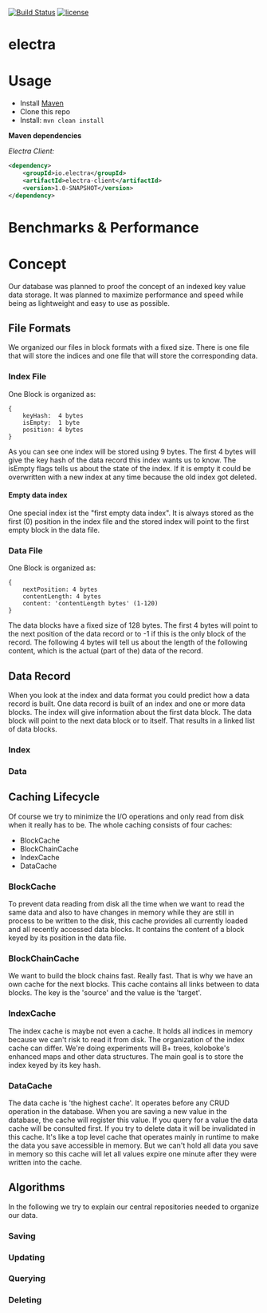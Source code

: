 [![Build Status](https://travis-ci.com/FelixKlauke/electra.svg?token=v7R4FVyUfBVWw8zFwc5F&branch=master)](https://travis-ci.com/FelixKlauke/electra)
[![license](https://img.shields.io/github/license/mashape/apistatus.svg)](https://github.com/FelixKlauke/electra)

# electra

# Usage
- Install [Maven](http://maven.apache.org/download.cgi)
- Clone this repo
- Install: ```mvn clean install```

**Maven dependencies**

_Electra Client:_
```xml
<dependency>
    <groupId>io.electra</groupId>
    <artifactId>electra-client</artifactId>
    <version>1.0-SNAPSHOT</version>
</dependency>
```

# Benchmarks & Performance

# Concept
Our database was planned to proof the concept of an indexed key value data storage. It was planned to
maximize performance and speed while being as lightweight and easy to use as possible.

## File Formats
We organized our files in block formats with a fixed size. There is one file that will store the indices and one
file that will store the corresponding data.

### Index File
One Block is organized as:
```
{
    keyHash:  4 bytes
    isEmpty:  1 byte
    position: 4 bytes
}
```

As you can see one index will be stored using 9 bytes. The first 4 bytes will give the key hash of the data record
this index wants us to know. The isEmpty flags tells us about the state of the index. If it is empty it could be
overwritten with a new index at any time because the old index got deleted.

#### Empty data index
One special index ist the "first empty data index". It is always stored as the first (0) position in the index file and
the stored index will point to the first empty block in the data file.

### Data File
One Block is organized as:
```
{
    nextPosition: 4 bytes
    contentLength: 4 bytes
    content: 'contentLength bytes' (1-120)
}
```

The data blocks have a fixed size of 128 bytes. The first 4 bytes will point to the next position of the data record
or to -1 if this is the only block of the record. The following 4 bytes will tell us about the length of the following
content, which is the actual (part of the) data of the record.

## Data Record
When you look at the index and data format you could predict how a data record is built. One data record is built
of an index and one or more data blocks. The index will give information about the first data block. The data block
will point to the next data block or to itself. That results in a linked list of data blocks.

### Index


### Data

## Caching Lifecycle
Of course we try to minimize the I/O operations and only read from disk when it really has to be. The whole caching
consists of four caches:
- BlockCache
- BlockChainCache
- IndexCache
- DataCache

### BlockCache
To prevent data reading from disk all the time when we want to read the same data and also to have changes in memory
while they are still in process to be written to the disk, this cache provides all currently loaded and all
recently accessed data blocks. It contains the content of a block keyed by its position in the data file.

### BlockChainCache
We want to build the block chains fast. Really fast. That is why we have an own cache for the next blocks. This cache
contains all links between to data blocks. The key is the 'source' and the value is the 'target'.

### IndexCache
The index cache is maybe not even a cache. It holds all indices in memory because we can't risk to read it from disk.
The organization of the index cache can differ. We're doing experiments will B+ trees, koloboke's enhanced maps
and other data structures. The main goal is to store the index keyed by its key hash.

### DataCache
The data cache is 'the highest cache'. It operates before any CRUD operation in the database. When you are saving a new
value in the database, the cache will register this value. If you query for a value the data cache will be consulted
first. If you try to delete data it will be invalidated in this cache. It's like a top level cache that operates mainly
in runtime to make the data you save accessible in memory. But we can't hold all data you save in memory so this cache
will let all values expire one minute after they were written into the cache.

## Algorithms
In the following we try to explain our central repositories needed to organize our data.

### Saving

### Updating

### Querying

### Deleting
